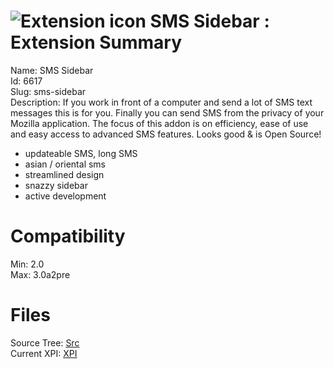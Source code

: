# ![Extension icon](https://addons.thunderbird.net/user-media/addon_icons/6/6617-64.png?modified=1281024913) SMS Sidebar : Extension Summary

Name: SMS Sidebar  
Id: 6617  
Slug: sms-sidebar  
Description: If you work in front of a computer and send a lot of SMS text messages this is for you. Finally you can send SMS from the privacy of your Mozilla application. The focus of this addon is on efficiency, ease of use and easy access to advanced SMS features. Looks good &amp; is Open Source!

* updateable SMS, long SMS
* asian / oriental sms
* streamlined design
* snazzy sidebar
* active development
  

# Compatibility
Min: 2.0  
Max: 3.0a2pre  

# Files

Source Tree: [Src](C:/Dev/Thunderbird/ThunderKdB/xall/xOther/6617-sms-sidebar/src)  
Current XPI: [XPI](C:/Dev/Thunderbird/ThunderKdB/xall/xOther/6617-sms-sidebar/xpi)  



